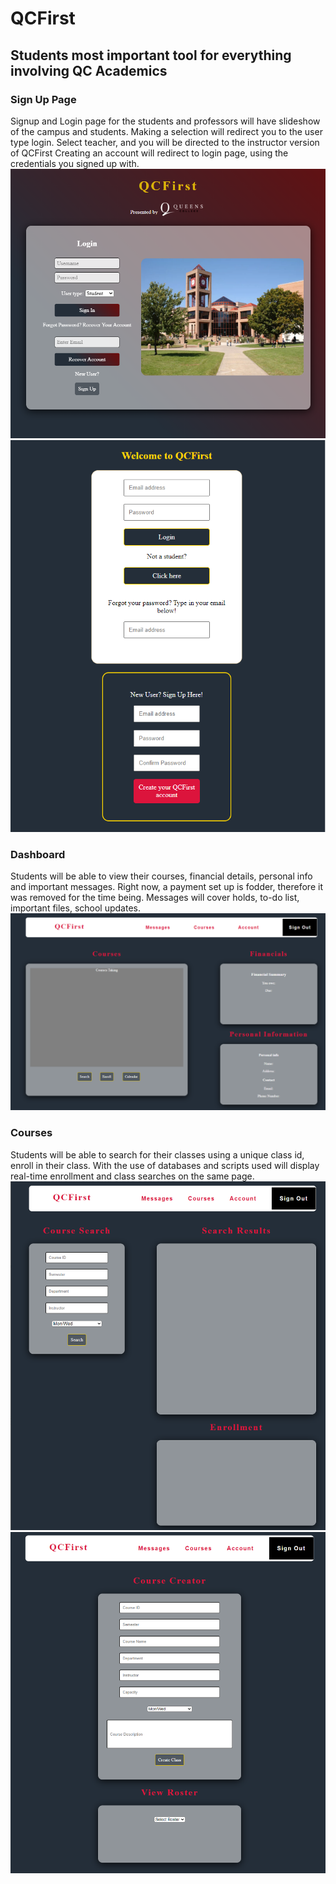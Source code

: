 # QCFirst
## Students most important tool for everything involving QC Academics
### Sign Up Page
Signup and Login page for the students and professors will have slideshow of the campus and students.
Making a selection will redirect you to the user type login.
Select teacher, and you will be directed to the instructor version of QCFirst
Creating an account will redirect to login page, using the credentials you signed up with.
![DesktopSignUp](desktopsignuplogin.PNG)
![MobileSignUP](studentsignuplogin.PNG)
### Dashboard
Students will be able to view their courses, financial details, personal info and important messages.
Right now, a payment set up is fodder, therefore it was removed for the time being.
Messages will cover holds, to-do list, important files, school updates.
![StudentDashboard](studentdashboard.PNG)
### Courses
Students will be able to search for their classes using a unique class id, enroll in their class. With the use of databases and scripts used will display real-time enrollment and class searches on the same page.
![StudentCourses](studentcourses.PNG)
![InstructorCourses](instructorcourses.PNG)